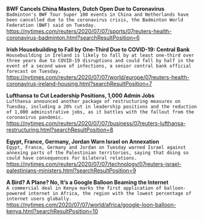 **BWF Cancels China Masters, Dutch Open Due to Coronavirus**\
`Badminton's BWF Tour Super 100 events in China and Netherlands have been cancelled due to the coronavirus crisis, the Badminton World Federation (BWF) said on Tuesday.`\
https://nytimes.com/reuters/2020/07/07/sports/07reuters-health-coronavirus-badminton.html?searchResultPosition=6

**Irish Housebuilding to Fall by One-Third Due to COVID-19: Central Bank**\
`Housebuilding in Ireland is likely to fall by at least one-third over three years due to COVID-19 disruptions and could fall by half in the event of a second wave of infections, a senior central bank official forecast on Tuesday. `\
https://nytimes.com/reuters/2020/07/07/world/europe/07reuters-health-coronavirus-ireland-housing.html?searchResultPosition=7

**Lufthansa to Cut Leadership Positions, 1,000 Admin Jobs**\
`Lufthansa announced another package of restructuring measures on Tuesday, including a 20% cut in leadership positions and the reduction of 1,000 administrative jobs, as it battles with the fallout from the coronavirus pandemic.`\
https://nytimes.com/reuters/2020/07/07/business/07reuters-lufthansa-restructuring.html?searchResultPosition=8

**Egypt, France, Germany, Jordan Warn Israel on Annexation**\
`Egypt, France, Germany and Jordan on Tuesday warned Israel against annexing parts of the Palestinian territories, saying that doing so could have consequences for bilateral relations.`\
https://nytimes.com/reuters/2020/07/07/technology/07reuters-israel-palestinians-ministers.html?searchResultPosition=9

**A Bird? A Plane? No, It’s a Google Balloon Beaming the Internet**\
`A commercial deal in Kenya marks the first application of balloon-powered internet in Africa, the region with the lowest percentage of internet users globally.`\
https://nytimes.com/2020/07/07/world/africa/google-loon-balloon-kenya.html?searchResultPosition=10

